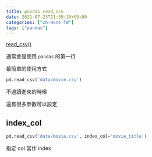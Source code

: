```yaml
---
title: pandas read_csv
date: 2021-07-23T21:39:10+09:00
categories: ["zh-Hant-TW"]
tags: ["pandas"]
---
```

[read_csv()](https://pandas.pydata.org/docs/reference/api/pandas.read_csv.html)

通常會是使用 `pandas` 的第一行

最簡單的使用方式

```python
pd.read_csv('data/movie.csv')
```

不過讀進來的時候

還有很多參數可以設定

## index_col

```python
pd.read_csv('data/movie.csv', index_col='movie_title')
```

指定 col 當作 index
